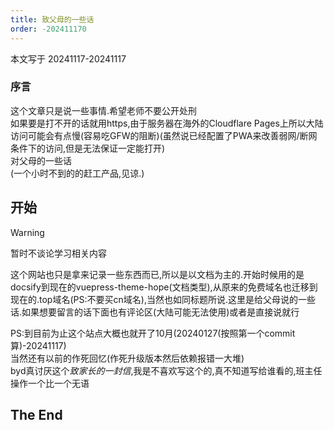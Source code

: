```yaml
---
title: 致父母的一些话
order: -202411170
---
```


本文写于 20241117-20241117
### 序言  

这个文章只是说一些事情.希望老师不要公开处刑   
如果要是打不开的话就用https,由于服务器在海外的Cloudflare Pages上所以大陆访问可能会有点慢(容易吃GFW的阻断)(虽然说已经配置了PWA来改善弱网/断网条件下的访问,但是无法保证一定能打开)  
对父母的一些话  
(一个小时不到的的赶工产品,见谅.)  

## 开始

> [!warning]
> 暂时不谈论学习相关内容

这个网站也只是拿来记录一些东西而已,所以是以文档为主的.开始时候用的是docsify到现在的vuepress-theme-hope(文档类型),从原来的免费域名也迁移到现在的.top域名(PS:不要买cn域名),当然也如同标题所说.这里是给父母说的一些话.如果想要留言的话下面也有评论区(大陆可能无法使用)或者是直接说就行  

PS:到目前为止这个站点大概也就开了10月(20240127(按照第一个commit算)-20241117)  
当然还有以前的作死回忆(作死升级版本然后依赖报错一大堆)  
byd真讨厌这个*致家长的一封信*,我是不喜欢写这个的,真不知道写给谁看的,班主任操作一个比一个无语  

## The End